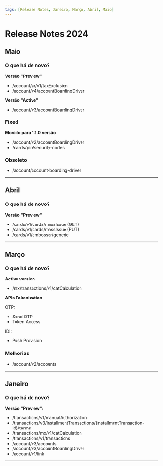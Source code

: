 ```yaml
---
tags: [Release Notes, Janeiro, Março, Abril, Maio]
---
```


# Release Notes 2024

## Maio

### O que há de novo?
**Versão "Preview"**
- /account/ar/v1/taxExclusion
- /account/v4/accountBoardingDriver

**Versão "Active"**
- /account/v3/accountBoardingDriver

### Fixed
**Movido para 1.1.0 versão**
- /account/v2/accountBoardingDriver
- /cards/pin/security-codes

### Obsoleto
- /account/account-boarding-driver

---

## Abril

### O que há de novo?
**Versão "Preview"**
- /cards/v1/cards/massIssue (GET)
- /cards/v1/cards/massIssue (PUT)
- /cards/v1/embosser/generic

---

## Março

### O que há de novo?
**Active version**
- /mx/transactions/v1/catCalculation

**APIs Tokenization**

OTP:
- Send OTP
- Token Access

IDI:
- Push Provision

### Melhorias

- /account/v2/accounts

---

## Janeiro

### O que há de novo?

**Versão "Preview":**
- /transactions/v1/manualAuthorization
- /transactions/v3/installmentTransactions/{installmentTransaction-Id}/terms
- /transactions/mx/v1/catCalculation
- /transactions/v1/transactions
- /account/v3/accounts
- /account/v3/accountBoardingDriver
- /account/v1/link

---
